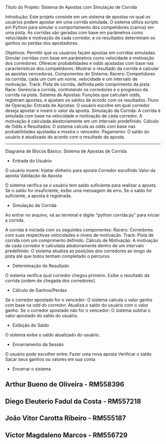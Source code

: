 Título do Projeto:
Sistema de Apostas com Simulação de Corrida

Introdução:
Este projeto consiste em um sistema de apostas no qual os usuários podem apostar em uma corrida simulada. O sistema utiliza scripts em Python para simular o comportamento dos competidores (carros) em uma pista. As corridas são geradas com base em parâmetros como velocidade e motivação de cada corredor, e os resultados determinam os ganhos ou perdas dos apostadores.

Objetivos:
Permitir que os usuários façam apostas em corridas simuladas.
Simular corridas com base em parâmetros como velocidade e motivação dos corredores.
Oferecer probabilidades e odds ajustadas com base nas características dos competidores.
Mostrar o resultado da corrida e calcular as apostas vencedoras.
Componentes do Sistema:
Racers: Competidores na corrida, cada um com um nome, velocidade e um intervalo de motivação.
Track: Pista de corrida, definida pelo comprimento da pista.
Race: Gerencia a corrida, controlando os corredores e o progresso da corrida na pista.
Sistema de Apostas: Funções que calculam odds, registram apostas, e ajustam os saldos de acordo com os resultados.
Fluxo de Operação:
Entrada de Apostas: O usuário escolhe em qual corredor deseja apostar e insere o valor da aposta.
Simulação da Corrida: A corrida é simulada com base na velocidade e motivação de cada corredor. A motivação é calculada aleatoriamente em um intervalo predefinido.
Cálculo de Odds e Resultados: O sistema calcula as odds com base nas probabilidades ajustadas e mostra o vencedor.
Pagamento: O saldo do usuário é atualizado de acordo com o resultado da aposta.

----------------------------------------------------------------------------------------------------------------------------------------------------------

Diagrama de Blocos Básico: Sistema de Apostas de Corrida

- Entrada do Usuário

O usuário insere:
Injetar dinheiro para aposta
Corredor escolhido
Valor da aposta
Validação da Aposta

O sistema verifica se o usuário tem saldo suficiente para realizar a aposta.
Se o saldo for insuficiente, exibe uma mensagem de erro.
Se o saldo for suficiente, a aposta é registrada.

- Simulação da Corrida

Ao entrar no arquivo, vá ao terminal e digite "python corrida.py" para iniciar a corrida.

A corrida é iniciada com os seguintes componentes:
Racers: Corredores com suas respectivas velocidades e níveis de motivação.
Track: Pista de corrida com um comprimento definido.
Cálculo de Motivação: A motivação de cada corredor é calculada aleatoriamente dentro de um intervalo predefinido.
O sistema atualiza as posições dos corredores ao longo da pista até que todos tenham completado o percurso.

- Determinação do Resultado

O sistema verifica qual corredor chegou primeiro.
Exibe o resultado da corrida (ordem de chegada dos corredores).

- Cálculo de Ganhos/Perdas

Se o corredor apostado for o vencedor:
O sistema calcula o valor ganho com base na odd do corredor.
Atualiza o saldo do usuário com o valor ganho.
Se o corredor apostado não for o vencedor:
O sistema subtrai o valor apostado do saldo do usuário.

- Exibição do Saldo

O sistema exibe o saldo atualizado do usuário.

- Encerramento da Sessão

O usuário pode escolher entre:
Fazer uma nova aposta
Verificar o saldo
Sacar seus ganhos ou valores em sua conta

- Encerrar o sistema

Arthur Bueno de Oliveira - RM558396
--------------------------------------
Diego Eleuterio Fadul da Costa - RM557218
--------------------------------------------
João Vitor Carotta Ribeiro - RM555187
--------------------------------------
Victor Magdaleno Marcos - RM556729
------------------------------------
